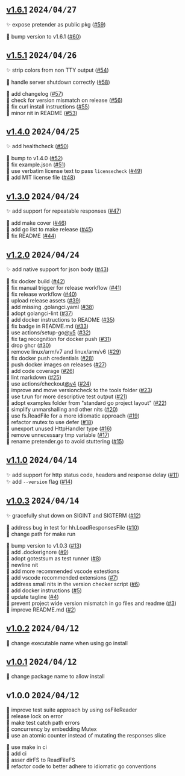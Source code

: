 

<a name="v1.6.1"></a>
## [v1.6.1](https://github.com/kilianc/pretender/compare/v1.5.1...v1.6.1) <kbd>2024/04/27</kbd>


✨ expose pretender as public pkg ([#59](https://github.com/kilianc/pretender/issues/59))<br>

🧹 bump version to v1.6.1 ([#60](https://github.com/kilianc/pretender/issues/60))<br>


<a name="v1.5.1"></a>
## [v1.5.1](https://github.com/kilianc/pretender/compare/v1.4.0...v1.5.1) <kbd>2024/04/26</kbd>


✨ strip colors from non TTY output ([#54](https://github.com/kilianc/pretender/issues/54))<br>

🐛 handle server shutdown correctly ([#58](https://github.com/kilianc/pretender/issues/58))<br>

🧹 add changelog ([#57](https://github.com/kilianc/pretender/issues/57))<br>🧹 check for version mismatch on release ([#56](https://github.com/kilianc/pretender/issues/56))<br>🧹 fix curl install instructions ([#55](https://github.com/kilianc/pretender/issues/55))<br>🧹 minor nit in README ([#53](https://github.com/kilianc/pretender/issues/53))<br>


<a name="v1.4.0"></a>
## [v1.4.0](https://github.com/kilianc/pretender/compare/v1.3.0...v1.4.0) <kbd>2024/04/25</kbd>


✨ add healthcheck ([#50](https://github.com/kilianc/pretender/issues/50))<br>

🧹 bump to v1.4.0 ([#52](https://github.com/kilianc/pretender/issues/52))<br>🧹 fix example.json ([#51](https://github.com/kilianc/pretender/issues/51))<br>🧹 use verbatim license text to pass `licensecheck` ([#49](https://github.com/kilianc/pretender/issues/49))<br>🧹 add MIT license file ([#48](https://github.com/kilianc/pretender/issues/48))<br>


<a name="v1.3.0"></a>
## [v1.3.0](https://github.com/kilianc/pretender/compare/v1.2.0...v1.3.0) <kbd>2024/04/24</kbd>


✨ add support for repeatable responses ([#47](https://github.com/kilianc/pretender/issues/47))<br>

🧹 add make cover ([#46](https://github.com/kilianc/pretender/issues/46))<br>🧹 add go list to make release ([#45](https://github.com/kilianc/pretender/issues/45))<br>🧹 fix README ([#44](https://github.com/kilianc/pretender/issues/44))<br>


<a name="v1.2.0"></a>
## [v1.2.0](https://github.com/kilianc/pretender/compare/v1.1.0...v1.2.0) <kbd>2024/04/24</kbd>


✨ add native support for json body ([#43](https://github.com/kilianc/pretender/issues/43))<br>

🧹 fix docker build ([#42](https://github.com/kilianc/pretender/issues/42))<br>🧹 fix manual trigger for release workflow ([#41](https://github.com/kilianc/pretender/issues/41))<br>🧹 fix release workflow ([#40](https://github.com/kilianc/pretender/issues/40))<br>🧹 upload release assets ([#39](https://github.com/kilianc/pretender/issues/39))<br>🧹 add missing .golangci.yaml ([#38](https://github.com/kilianc/pretender/issues/38))<br>🧹 adopt golangci-lint ([#37](https://github.com/kilianc/pretender/issues/37))<br>🧹 add docker instructions to README ([#35](https://github.com/kilianc/pretender/issues/35))<br>🧹 fix badge in README.md ([#33](https://github.com/kilianc/pretender/issues/33))<br>🧹 use actions/setup-go[@v5](https://github.com/v5) ([#32](https://github.com/kilianc/pretender/issues/32))<br>🧹 fix tag recognition for docker push ([#31](https://github.com/kilianc/pretender/issues/31))<br>🧹 drop ghcr ([#30](https://github.com/kilianc/pretender/issues/30))<br>🧹 remove linux/arm/v7 and linux/arm/v6 ([#29](https://github.com/kilianc/pretender/issues/29))<br>🧹 fix docker push credentials ([#28](https://github.com/kilianc/pretender/issues/28))<br>🧹 push docker images on releases ([#27](https://github.com/kilianc/pretender/issues/27))<br>🧹 add code coverage ([#26](https://github.com/kilianc/pretender/issues/26))<br>🧹 lint markdown ([#25](https://github.com/kilianc/pretender/issues/25))<br>🧹 use actions/checkout[@v4](https://github.com/v4) ([#24](https://github.com/kilianc/pretender/issues/24))<br>🧹 improve and move versioncheck to the tools folder ([#23](https://github.com/kilianc/pretender/issues/23))<br>🧹 use t.run for more descriptive test output ([#21](https://github.com/kilianc/pretender/issues/21))<br>🧹 adopt examples folder from "standard go project layout" ([#22](https://github.com/kilianc/pretender/issues/22))<br>🧹 simplify unmarshalling and other nits ([#20](https://github.com/kilianc/pretender/issues/20))<br>🧹 use fs.ReadFile for a more idiomatic approach ([#19](https://github.com/kilianc/pretender/issues/19))<br>🧹 refactor mutex to use defer ([#18](https://github.com/kilianc/pretender/issues/18))<br>🧹 unexport unused HttpHandler type ([#16](https://github.com/kilianc/pretender/issues/16))<br>🧹 remove unnecessary tmp variable ([#17](https://github.com/kilianc/pretender/issues/17))<br>🧹 rename pretender.go to avoid stuttering ([#15](https://github.com/kilianc/pretender/issues/15))<br>


<a name="v1.1.0"></a>
## [v1.1.0](https://github.com/kilianc/pretender/compare/v1.0.3...v1.1.0) <kbd>2024/04/14</kbd>


✨ add support for http status code, headers and response delay ([#11](https://github.com/kilianc/pretender/issues/11))<br>✨ add `--version` flag ([#14](https://github.com/kilianc/pretender/issues/14))<br>


<a name="v1.0.3"></a>
## [v1.0.3](https://github.com/kilianc/pretender/compare/v1.0.2...v1.0.3) <kbd>2024/04/14</kbd>


✨ gracefully shut down on SIGINT and SIGTERM ([#12](https://github.com/kilianc/pretender/issues/12))<br>

🐛 address bug in test for hh.LoadResponsesFile ([#10](https://github.com/kilianc/pretender/issues/10))<br>🐛 change path for make run<br>

🧹 bump version to v1.0.3 ([#13](https://github.com/kilianc/pretender/issues/13))<br>🧹 add .dockerignore ([#9](https://github.com/kilianc/pretender/issues/9))<br>🧹 adopt gotestsum as test runner ([#8](https://github.com/kilianc/pretender/issues/8))<br>🧹 newline nit<br>🧹 add more recommended vscode extestions<br>🧹 add vscode recommended extensions ([#7](https://github.com/kilianc/pretender/issues/7))<br>🧹 address small nits in the version checker script ([#6](https://github.com/kilianc/pretender/issues/6))<br>🧹 add docker instructions ([#5](https://github.com/kilianc/pretender/issues/5))<br>🧹 update tagline ([#4](https://github.com/kilianc/pretender/issues/4))<br>🧹 prevent project wide version mismatch in go files and readme ([#3](https://github.com/kilianc/pretender/issues/3))<br>🧹 improve README.md ([#2](https://github.com/kilianc/pretender/issues/2))<br>


<a name="v1.0.2"></a>
## [v1.0.2](https://github.com/kilianc/pretender/compare/v1.0.1...v1.0.2) <kbd>2024/04/12</kbd>


🐛 change executable name when using go install<br>


<a name="v1.0.1"></a>
## [v1.0.1](https://github.com/kilianc/pretender/compare/v1.0.0...v1.0.1) <kbd>2024/04/12</kbd>


🐛 change package name to allow install<br>


<a name="v1.0.0"></a>
## v1.0.0 <kbd>2024/04/12</kbd>


🐛 improve test suite approach by using osFileReader<br>🐛 release lock on error<br>🐛 make test catch path errors<br>🐛 concurrency by embedding Mutex<br>🐛 use an atomic counter instead of mutating the responses slice<br>

🧹 use make in ci<br>🧹 add ci<br>🧹 asser dirFS to ReadFileFS<br>🧹 refactor code to better adhere to idiomatic go conventions<br>
